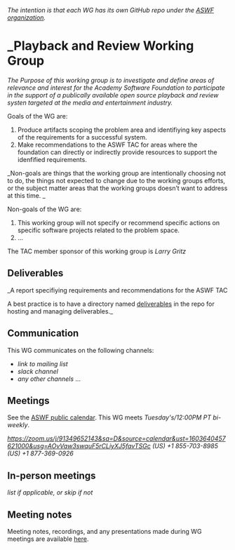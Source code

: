 

_The intention is that each WG has its own GitHub repo under the [ASWF organization](https://github.com/AcademySoftwareFoundation)._

# _Playback and Review Working Group

_The Purpose of this working group is to investigate and define areas of relevance and interest for the Academy Software Foundation to participate in the support of a publically available open source playback and review systen targeted at the media and entertainment industry._



Goals of the WG are:

1. Produce artifacts scoping the problem area and identifiying key aspects of the requirements for a successful system.
2. Make recommendations to the ASWF TAC for areas where the foundation can directly or indirectly provide resources to support the idenfified requirements.

_Non-goals are things that the working group are intentionally choosing not to do, the things not expected to change due to the working groups efforts, or the subject matter areas that the working groups doesn’t want to address at this time. _

Non-goals of the WG are:

1. This working group will not specify or recommend specific actions on specific software projects related to the problem space. 
2. ...

The TAC member sponsor of this working group is _Larry Gritz_

## Deliverables

_A report specifiying requirements and recommendations for the ASWF TAC

A best practice is to have a directory named [deliverables](deliverables) in the repo for hosting and managing deliverables._

## Communication

This WG communicates on the following channels:

- _link to mailing list_
- _slack channel_
- _any other channels_
...

## Meetings

See the [ASWF public calendar](https://lists.aswf.io/calendar). This WG meets _Tuesday's/12:00PM PT bi-weekly_. 

_https://zoom.us/j/91349652143&sa=D&source=calendar&ust=1603640457621000&usg=AOvVaw3swquF5rCLiyXJ5favTSGc_
_(US) +1 855-703-8985‬_
‪_(US) +1 877-369-0926‬_

## In-person meetings

_list if applicable, or skip if not_

## Meeting notes

Meeting notes, recordings, and any presentations made during WG meetings are available [here](meetings).
